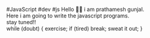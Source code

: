 #JavaScript
#dev
#js 
Hello 🙋‍♂️ i am prathamesh gunjal. 
<br>
Here i am going to write the javascript programs.
<br> 
stay tuned!!
<br>
while (doubt)
{
exercise;
if (tired) break;
sweat it out;
}